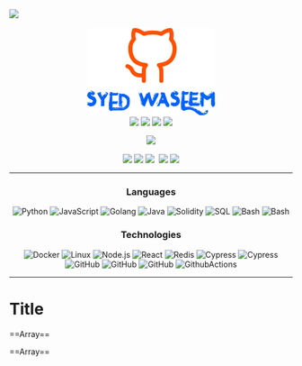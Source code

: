 <img src="https://img.shields.io/endpoint?url=https%3A%2F%2Fhits.dwyl.com%2Fwaseemofficial%2F{env.}.json%3Fcolor%3Dpink"/>



<p align="center" >
<div align="center" >
<img src="https://github.com/waseemofficial/DSA_Python/blob/main/Images/github_logo_blue.png"/>
</div>

<div align="center">
<a href="https://github.com/waseemofficial">
<img src="https://img.shields.io/badge/syed-waseem-93b023?&style=plastic&logo=&logoColor=white"/></a>
<img src="https://img.shields.io/badge/gitlab-%23181717.svg?style=plastic&logo=gitlab&logoColor=white"/>
<img src="https://img.shields.io/badge/Visual%20Studio%20Code-0078d7.svg?style=plastic&logo=visual-studio-code&logoColor=white"/>
<img src="https://img.shields.io/badge/markdown-%23000000.svg?style=plastic&logo=markdown&logoColor=white"/>
</div></p>


<div align="center">
<a href="https://github.com/waseemofficial">
<img src="https://img.shields.io/github/followers/waseemofficial?label=Follow%20Me&style=social"/>
</a>
<br>

<img src="https://img.shields.io/github/license/waseemofficial/{env.}.svg?style=flat"/> <img src="https://img.shields.io/github/languages/top/waseemofficial/{env.}?style=flat"/> <img src="https://img.shields.io/github/stars/waseemofficial/{env.}.svg?colorB=orange&style=flat"/> <img sec="https://img.shields.io/github/languages/top/waseemofficial/{env.}.svg?style=flat"/> <img src="https://img.shields.io/github/languages/code-size/waseemofficial/{env.}.svg?style=flat"/> <img src="https://img.shields.io/github/issues-raw/waseemofficial/{env.}.svg?style=flat" />
</div>

<div align="center"> 

---

### Languages

![Python](https://img.shields.io/badge/-Python-000?&logo=Python)
![JavaScript](https://img.shields.io/badge/-JavaScript-000?&logo=JavaScript)
![Golang](https://img.shields.io/badge/-Golang-000?&logo=Go)
![Java](https://img.shields.io/badge/-Java-000?&logo=jdk)
![Solidity](https://img.shields.io/badge/-Solidity-000?&logo=Solidity)
![SQL](https://img.shields.io/badge/-SQL-000?&logo=MySQL)
![Bash](https://img.shields.io/badge/-Bash-000?&logo=gnu-bash&logoColor=white)
![Bash](https://img.shields.io/badge/-markdown-000?&logo=markdown)



### Technologies

![Docker](https://img.shields.io/badge/-Docker-000?&logo=Docker)
![Linux](https://img.shields.io/badge/-Linux-000?&logo=Linux)
![Node.js](https://img.shields.io/badge/-Node.js-000?&logo=node.js)
![React](https://img.shields.io/badge/-React-000?&logo=React)
![Redis](https://img.shields.io/badge/-Redis-000?&logo=Redis)
![Cypress](https://img.shields.io/badge/-Postman-000?&logo=Postman)
![Cypress](https://img.shields.io/badge/-Cypress-000?&logo=Cypress)
![GitHub](https://img.shields.io/badge/-GitHub-000?&logo=GitHub)
![GitHub](https://img.shields.io/badge/-Selenium-000?&logo=Selenium)
![GitHub](https://img.shields.io/badge/-Regex-000?&logo=Regex)
![GithubActions](https://img.shields.io/badge/-GithubActions-000?&logo=GithubActions)
</div>

---

<div align="left">
 
# Title

==Array==
</div>
==Array==


